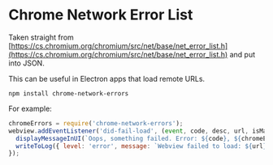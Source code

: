 # Chrome Network Error List

Taken straight from [https://cs.chromium.org/chromium/src/net/base/net_error_list.h](https://cs.chromium.org/chromium/src/net/base/net_error_list.h) and put into JSON.

This can be useful in Electron apps that load remote URLs.

`npm install chrome-network-errors`

For example:

```javascript
chromeErrors = require('chrome-network-errors');
webview.addEventListener('did-fail-load', (event, code, desc, url, isMainFrame) => {
  displayMessageInUI(`Oops, something failed. Error: ${code}, ${chromeErrors[code]}`);
  writeToLog({ level: 'error', message: `Webview failed to load: ${url}, ${code}, ${chromeErrors[code]}. Bummer.` });
});
```
